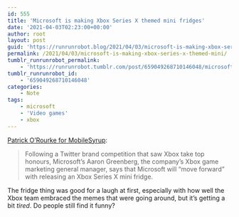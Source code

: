 ```yaml
---
id: 555
title: 'Microsoft is making Xbox Series X themed mini fridges'
date: '2021-04-03T02:23:00+00:00'
author: root
layout: post
guid: 'https://runrunrobot.blog/2021/04/03/microsoft-is-making-xbox-series-x-themed-mini/'
permalink: /2021/04/03/microsoft-is-making-xbox-series-x-themed-mini/
tumblr_runrunrobot_permalink:
    - 'https://runrunrobot.tumblr.com/post/659049268710146048/microsoft-is-making-xbox-series-x-themed-mini'
tumblr_runrunrobot_id:
    - '659049268710146048'
categories:
    - Note
tags:
    - microsoft
    - 'Video games'
    - xbox
---
```


[Patrick O’Rourke for MobileSyrup](https://mobilesyrup.com/2021/04/02/microsoft-actually-building-xbox-mini-fridge/):

> Following a Twitter brand competition that saw Xbox take top honours, Microsoft’s Aaron Greenberg, the company’s Xbox game marketing general manager, says that Microsoft will “move forward” with releasing an Xbox Series X mini fridge.

The fridge thing was good for a laugh at first, especially with how well the Xbox team embraced the memes that were going around, but it’s getting a bit *tired*. Do people still find it funny?